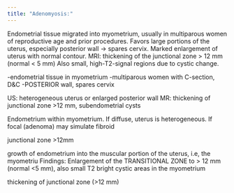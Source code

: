 ```yaml
---
title: "Adenomyosis:"
---
```

Endometrial tissue migrated into myometrium, usually in multiparous women of reproductive age and prior procedures.
Favors large portions of the uterus, especially posterior wall &#8594; spares cervix.
Marked enlargement of uterus with normal contour.
MRI: thickening of the junctional zone &gt; 12 mm (normal &lt; 5 mm)
Also small, high-T2-signal regions due to cystic change.

-endometrial tissue in myometrium
-multiparous women with C-section, D&amp;C
-POSTERIOR wall, spares cervix

US: heterogeneous uterus or enlarged posterior wall
MR: thickening of junctional zone &gt;12 mm, subendometrial cysts

Endometrium within myometrium. If diffuse, uterus is heterogeneous. If focal (adenoma) may simulate fibroid

junctional zone &gt;12mm

growth of endometrium into the muscular portion of the uterus, i.e, the myometriu
Findings: Enlargement of the TRANSITIONAL ZONE to &gt; 12 mm (normal &lt;5 mm), also small T2 bright cystic areas in the myometrium

thickening of junctional zone (&gt;12 mm)

